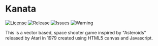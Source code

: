 # Kanata
[![License](https://img.shields.io/badge/License-BSD%203--Clause-blue.svg)](https://opensource.org/licenses/BSD-3-Clause)
![Release](https://img.shields.io/github/v/release/hausen-wu-23/kanata?include_prereleases)
![Issues](https://img.shields.io/github/issues/hausen-wu-23/kanata)
![Warning](https://img.shields.io/badge/photosensitive-epilepsy%20warning-important)

This is a vector based, space shooter game inspired by "Asteroids" released by Atari in 1979 created using HTML5 canvas and Javascript.
